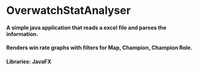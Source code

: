 # OverwatchStatAnalyser
#### A simple java application that reads a excel file and parses the information.
#### Renders win rate graphs with filters for Map, Champion, Champion Role.
#### Libraries: JavaFX
